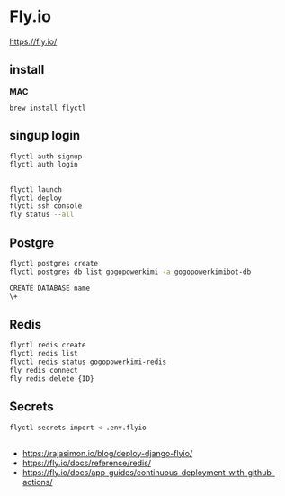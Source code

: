 # Fly.io
https://fly.io/

## install
**MAC**
```
brew install flyctl
```

## singup login
```sh
flyctl auth signup
flyctl auth login
```

##
```sh
flyctl launch
flyctl deploy 
flyctl ssh console 
fly status --all
```

## Postgre
```sh
flyctl postgres create
flyctl postgres db list gogopowerkimi -a gogopowerkimibot-db
```

```sh
CREATE DATABASE name
\+
```

## Redis
```sh
flyctl redis create 
flyctl redis list
flyctl redis status gogopowerkimi-redis
fly redis connect
fly redis delete {ID}
```

## Secrets
```sh
flyctl secrets import < .env.flyio
```

## 
* https://rajasimon.io/blog/deploy-django-flyio/
* https://fly.io/docs/reference/redis/
* https://fly.io/docs/app-guides/continuous-deployment-with-github-actions/